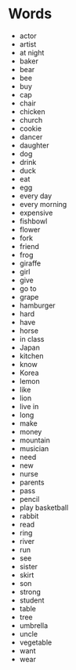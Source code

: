 # Words
* actor
* artist
* at night
* baker
* bear
* bee
* buy
* cap
* chair
* chicken
* church
* cookie
* dancer
* daughter
* dog
* drink
* duck
* eat
* egg
* every day
* every morning
* expensive
* fishbowl
* flower
* fork
* friend
* frog
* giraffe
* girl
* give
* go to
* grape
* hamburger
* hard
* have
* horse
* in class
* Japan
* kitchen
* know
* Korea
* lemon
* like
* lion
* live in
* long
* make
* money
* mountain
* musician
* need
* new
* nurse
* parents
* pass
* pencil
* play basketball
* rabbit
* read
* ring
* river
* run
* see
* sister
* skirt
* son
* strong
* student
* table
* tree
* umbrella
* uncle
* vegetable
* want
* wear
